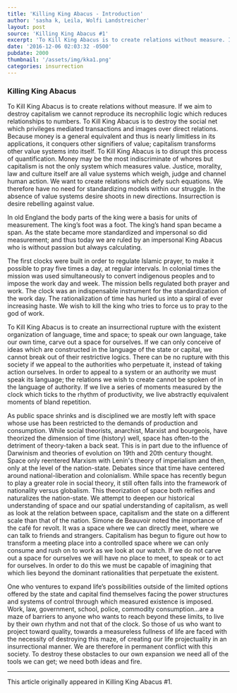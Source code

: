 ```yaml
---
title: 'Killing King Abacus - Introduction'
author: 'sasha k, Leila, Wolfi Landstreicher'
layout: post
source: 'Killing King Abacus #1'
excerpt: 'To Kill King Abacus is to create relations without measure. If we aim to destroy capitalism we cannot reproduce its necrophilic logic which reduces relationships to numbers'
date: '2016-12-06 02:03:32 -0500'
pubdate: 2000
thumbnail: '/assets/img/kka1.png'
categories: insurrection
---
```


### Killing King Abacus

To Kill King Abacus is to create relations without measure. If we aim to destroy capitalism we cannot reproduce its necrophilic logic which reduces relationships to numbers. To Kill King Abacus is to destroy the social net which privileges mediated transactions and images over direct relations. Because money is a general equivalent and thus is nearly limitless in its applications, it conquers other signifiers of value; capitalism transforms other value systems into itself. To Kill King Abacus is to disrupt this process of quantification. Money may be the most indiscriminate of whores but capitalism is not the only system which measures value. Justice, morality, law and culture itself are all value systems which weigh, judge and channel human action. We want to create relations which defy such equations. We therefore have no need for standardizing models within our struggle. In the absence of value systems desire shoots in new directions. Insurrection is desire rebelling against value.

In old England the body parts of the king were a basis for units of measurement. The king’s foot was a foot. The king’s hand span became a span. As the state became more standardized and impersonal so did measurement; and thus today we are ruled by an impersonal King Abacus who is without passion but always calculating.

The first clocks were built in order to regulate Islamic prayer, to make it possible to pray five times a day, at regular intervals. In colonial times the mission was used simultaneously to convert indigenous peoples and to impose the work day and week. The mission bells regulated both prayer and work. The clock was an indispensable instrument for the standardization of the work day. The rationalization of time has hurled us into a spiral of ever increasing haste. We wish to kill the king who tries to force us to pray to the god of work.

To Kill King Abacus is to create an insurrectional rupture with the existent organization of language, time and space; to speak our own language, take our own time, carve out a space for ourselves. If we can only conceive of ideas which are constructed in the language of the state or capital, we cannot break out of their restrictive logics. There can be no rupture with this society if we appeal to the authorities who perpetuate it, instead of taking action ourselves. In order to appeal to a system or an authority we must speak its language; the relations we wish to create cannot be spoken of in the language of authority. If we live a series of moments measured by the clock which ticks to the rhythm of productivity, we live abstractly equivalent moments of bland repetition.

As public space shrinks and is disciplined we are mostly left with space whose use has been restricted to the demands of production and consumption. While social theorists, anarchist, Marxist and bourgeois, have theorized the dimension of time (history) well, space has often-to the detriment of theory-taken a back seat. This is in part due to the influence of Darwinism and theories of evolution on 19th and 20th century thought. Space only reentered Marxism with Lenin's theory of imperialism and then, only at the level of the nation-state. Debates since that time have centered around national-liberation and colonialism. While space has recently begun to play a greater role in social theory, it still often falls into the framework of nationality versus globalism. This theorization of space both reifies and naturalizes the nation-state. We attempt to deepen our historical understanding of space and our spatial understanding of capitalism, as well as look at the relation between space, capitalism and the state on a different scale than that of the nation. Simone de Beauvoir noted the importance of the café for revolt. It was a space where we can directly meet, where we can talk to friends and strangers. Capitalism has begun to figure out how to transform a meeting place into a controlled space where we can only consume and rush on to work as we look at our watch. If we do not carve out a space for ourselves we will have no place to meet, to speak or to act for ourselves. In order to do this we must be capable of imagining that which lies beyond the dominant rationalities that perpetuate the existent.

One who ventures to expand life’s possibilities outside of the limited options offered by the state and capital find themselves facing the power structures and systems of control through which measured existence is imposed. Work, law, government, school, police, commodity consumption…are a maze of barriers to anyone who wants to reach beyond these limits, to live by their own rhythm and not that of the clock. So those of us who want to project toward quality, towards a measureless fullness of life are faced with the necessity of destroying this maze, of creating our life projectuality in an insurrectional manner. We are therefore in permanent conflict with this society. To destroy these obstacles to our own expansion we need all of the tools we can get; we need both ideas and fire. 


<hr>

This article originally appeared in Killing King Abacus #1.
